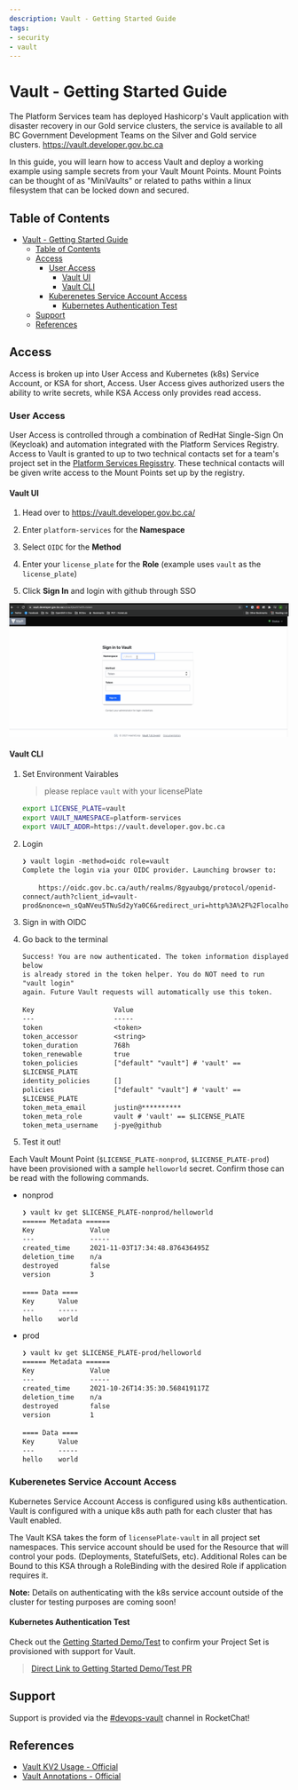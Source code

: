 ```yaml
---
description: Vault - Getting Started Guide
tags:
- security
- vault
---
```

# Vault - Getting Started Guide

The Platform Services team has deployed Hashicorp's Vault application with disaster recovery in our Gold service clusters, the service is available to all BC Government Development Teams on the Silver and Gold service clusters. <https://vault.developer.gov.bc.ca>

In this guide, you will learn how to access Vault and deploy a working example using sample secrets from your Vault Mount Points. Mount Points can be thought of as "MiniVaults" or related to paths within a linux filesystem that can be locked down and secured.

## Table of Contents

- [Vault - Getting Started Guide](#vault---getting-started-guide)
  - [Table of Contents](#table-of-contents)
  - [Access](#access)
    - [User Access](#user-access)
      - [Vault UI](#vault-ui)
      - [Vault CLI](#vault-cli)
    - [Kuberenetes Service Account Access](#kuberenetes-service-account-access)
      - [Kubernetes Authentication Test](#kubernetes-authentication-test)
  - [Support](#support)
  - [References](#references)

## Access

Access is broken up into User Access and Kubernetes (k8s) Service Account, or KSA for short, Access. User Access gives authorized users the ability to write secrets, while KSA Access only provides read access.

### User Access

User Access is controlled through a combination of RedHat Single-Sign On (Keycloak) and automation integrated with the Platform Services Registry. Access to Vault is granted to up to two technical contacts set for a team's project set in the [Platform Services Regisstry](https://registry.developer.gov.bc.ca/). These technical contacts will be given write access to the Mount Points set up by the registry.

#### Vault UI

1. Head over to <https://vault.developer.gov.bc.ca/>

2. Enter `platform-services` for the **Namespace**

3. Select `OIDC` for the **Method**

4. Enter your `license_plate` for the **Role** (example uses `vault` as the `license_plate`)

5. Click **Sign In** and login with github through SSO

![vault-login.gif](assets/gifs/vault-login.gif)

#### Vault CLI

1. Set Environment Vairables

    > please replace `vault` with your licensePlate

    ```bash
    export LICENSE_PLATE=vault
    export VAULT_NAMESPACE=platform-services
    export VAULT_ADDR=https://vault.developer.gov.bc.ca
    ```

2. Login

    ```console
    ❯ vault login -method=oidc role=vault
    Complete the login via your OIDC provider. Launching browser to:

        https://oidc.gov.bc.ca/auth/realms/8gyaubgq/protocol/openid-connect/auth?client_id=vault-prod&nonce=n_sQaNVeu5TNuSd2yYa0C6&redirect_uri=http%3A%2F%2Flocalhost%3A8250%2Foidc%2Fcallback&response_type=code&scope=openid+profile+oidc+groups&state=st_xKJX2EEVW6kWAXbsJv7q
    ```

3. Sign in with OIDC

4. Go back to the terminal

    ```console
    Success! You are now authenticated. The token information displayed below
    is already stored in the token helper. You do NOT need to run "vault login"
    again. Future Vault requests will automatically use this token.

    Key                    Value
    ---                    -----
    token                  <token>
    token_accessor         <string>
    token_duration         768h
    token_renewable        true
    token_policies         ["default" "vault"] # 'vault' == $LICENSE_PLATE
    identity_policies      []
    policies               ["default" "vault"] # 'vault' == $LICENSE_PLATE
    token_meta_email       justin@**********
    token_meta_role        vault # 'vault' == $LICENSE_PLATE
    token_meta_username    j-pye@github
    ```

5. Test it out!

Each Vault Mount Point (`$LICENSE_PLATE-nonprod`, `$LICENSE_PLATE-prod`) have been provisioned with a sample `helloworld` secret. Confirm those can be read with the following commands.

- nonprod

    ```console
    ❯ vault kv get $LICENSE_PLATE-nonprod/helloworld
    ====== Metadata ======
    Key              Value
    ---              -----
    created_time     2021-11-03T17:34:48.876436495Z
    deletion_time    n/a
    destroyed        false
    version          3

    ==== Data ====
    Key      Value
    ---      -----
    hello    world
    ```

- prod

    ```console
    ❯ vault kv get $LICENSE_PLATE-prod/helloworld
    ====== Metadata ======
    Key              Value
    ---              -----
    created_time     2021-10-26T14:35:30.568419117Z
    deletion_time    n/a
    destroyed        false
    version          1

    ==== Data ====
    Key      Value
    ---      -----
    hello    world
    ```

### Kuberenetes Service Account Access

Kubernetes Service Account Access is configured using k8s authentication. Vault is configured with a unique k8s auth path for each cluster that has Vault enabled.

The Vault KSA takes the form of `licensePlate-vault` in all project set namespaces. This service account should be used for the Resource that will control your pods. (Deployments, StatefulSets, etc). Additional Roles can be Bound to this KSA through a RoleBinding with the desired Role if application requires it.

**Note:** Details on authenticating with the k8s service account outside of the cluster for testing purposes are coming soon!

#### Kubernetes Authentication Test

Check out the [Getting Started Demo/Test](https://github.com/bcgov/how-to-workshops/tree/master/vault/getting-started-demo) to confirm your Project Set is provisioned with support for Vault.

> [Direct Link to Getting Started Demo/Test PR](https://github.com/bcgov/how-to-workshops/tree/vault/getting-started/vault/getting-started-demo)

## Support

Support is provided via the [#devops-vault](https://chat.developer.gov.bc.ca/channel/devops-vault) channel in RocketChat!

## References

- [Vault KV2 Usage - Official](https://www.vaultproject.io/docs/secrets/kv/kv-v2#usage)
- [Vault Annotations - Official](https://www.vaultproject.io/docs/platform/k8s/injector/annotations)